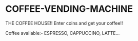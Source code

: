 # COFFEE-VENDING-MACHINE

THE COFFEE HOUSE!!
Enter coins and get your coffee!!

Coffee available:- ESPRESSO, CAPPUCCINO, LATTE...